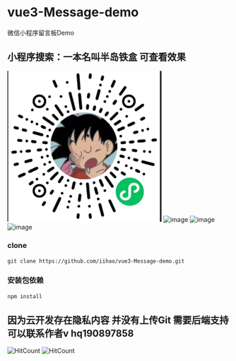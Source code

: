 # vue3-Message-demo

微信小程序留言板Demo
## 小程序搜索：一本名叫半岛铁盒 可查看效果
![img.png](img.png)
![image](https://user-images.githubusercontent.com/29720840/198552444-d9db9c46-3900-4d2b-ad3a-693543ba4eca.png)
![image](https://user-images.githubusercontent.com/29720840/198552476-602c4947-4703-434b-a526-edde640caa0f.png)
![image](https://user-images.githubusercontent.com/29720840/198552494-528e0ac2-2cdf-44ac-8494-fb34e941b4d4.png)


### clone
`git clone https://github.com/iihao/vue3-Message-demo.git`

### 安装包依赖
`npm install`

## 因为云开发存在隐私内容 并没有上传Git 需要后端支持可以联系作者v hq190897858

![HitCount](https://hits.dwyl.com/iihao/vue3-Message-demo.svg?style=flat-square)
![HitCount](https://hits.dwyl.com/iihao/vue3-Message-demo.svg?style=flat-square&show=unique)
